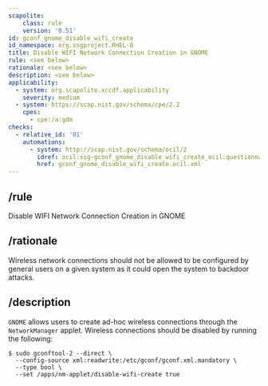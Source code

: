 ```yaml
---
scapolite:
    class: rule
    version: '0.51'
id: gconf_gnome_disable_wifi_create
id_namespace: org.ssgproject.RHEL-8
title: Disable WIFI Network Connection Creation in GNOME
rule: <see below>
rationale: <see below>
description: <see below>
applicability:
  - system: org.scapolite.xccdf.applicability
    severity: medium
  - system: https://scap.nist.gov/schema/cpe/2.2
    cpes:
      - cpe:/a:gdm
checks:
  - relative_id: '01'
    automations:
      - system: http://scap.nist.gov/schema/ocil/2
        idref: ocil:ssg-gconf_gnome_disable_wifi_create_ocil:questionnaire:1
        href: gconf_gnome_disable_wifi_create.ocil.xml
---
```



## /rule

Disable WIFI Network Connection Creation in GNOME

## /rationale

Wireless
network connections should not be allowed to be configured by general
users on a given system as it could open the system to backdoor attacks.

## /description

`GNOME`
allows users to create ad-hoc wireless connections through the
`NetworkManager` applet. Wireless connections should be disabled by
running the following:

``` 
$ sudo gconftool-2 --direct \
  --config-source xml:readwrite:/etc/gconf/gconf.xml.mandatory \
  --type bool \
  --set /apps/nm-applet/disable-wifi-create true
```

